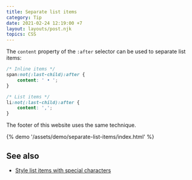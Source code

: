 ```yaml
---
title: Separate list items
category: Tip
date: 2021-02-24 12:19:00 +7
layout: layouts/post.njk
topics: CSS
---
```


The `content` property of the `:after` selector can be used to separate list items:

```css
/* Inline items */
span:not(:last-child):after {
    content: ' • ';
}

/* List items */
li:not(:last-child):after {
    content: ',';
}
```

The footer of this website uses the same technique.

{% demo '/assets/demo/separate-list-items/index.html' %}

## See also

-   [Style list items with special characters](/style-list-items-with-special-characters)
